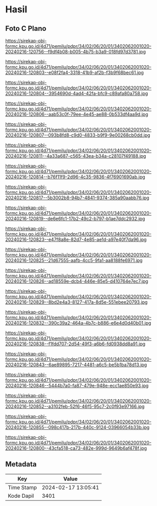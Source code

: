 # Hasil

## Foto C Plano

https://sirekap-obj-formc.kpu.go.id/4d71/pemilu/pdpr/34/02/06/20/01/3402062001020-20240216-120756--f9df4b08-b005-4b75-b3a9-018fd97d3781.jpg

https://sirekap-obj-formc.kpu.go.id/4d71/pemilu/pdpr/34/02/06/20/01/3402062001020-20240216-120803--e08f2fa4-3318-41b9-af2b-f3b9f68bec61.jpg

https://sirekap-obj-formc.kpu.go.id/4d71/pemilu/pdpr/34/02/06/20/01/3402062001020-20240216-120804--3954690d-4ad4-42fa-bfc9-c89afa80a758.jpg

https://sirekap-obj-formc.kpu.go.id/4d71/pemilu/pdpr/34/02/06/20/01/3402062001020-20240216-120806--aab53c0f-79ee-4e45-ae88-0b533df4aa9d.jpg

https://sirekap-obj-formc.kpu.go.id/4d71/pemilu/pdpr/34/02/06/20/01/3402062001020-20240216-120807--093b8fd8-c9d0-4833-b9f9-9e00268cb0dd.jpg

https://sirekap-obj-formc.kpu.go.id/4d71/pemilu/pdpr/34/02/06/20/01/3402062001020-20240216-120811--4a33a687-c565-43ea-b34a-c28107f49188.jpg

https://sirekap-obj-formc.kpu.go.id/4d71/pemilu/pdpr/34/02/06/20/01/3402062001020-20240216-120814--b76f11f9-2d96-4c35-9836-4f76901690ab.jpg

https://sirekap-obj-formc.kpu.go.id/4d71/pemilu/pdpr/34/02/06/20/01/3402062001020-20240216-120817--5b3002b8-94b7-4841-9374-385a90aabb76.jpg

https://sirekap-obj-formc.kpu.go.id/4d71/pemilu/pdpr/34/02/06/20/01/3402062001020-20240216-120819--de6e6fc1-17b2-49c2-b797-b1ae7ddc2932.jpg

https://sirekap-obj-formc.kpu.go.id/4d71/pemilu/pdpr/34/02/06/20/01/3402062001020-20240216-120823--e47f8a8e-82d7-4e85-ae1d-a97e40f7da96.jpg

https://sirekap-obj-formc.kpu.go.id/4d71/pemilu/pdpr/34/02/06/20/01/3402062001020-20240216-120825--21d67555-aafb-4cc5-9fa1-aa8188fe6971.jpg

https://sirekap-obj-formc.kpu.go.id/4d71/pemilu/pdpr/34/02/06/20/01/3402062001020-20240216-120826--ad18559e-dcb4-446e-85e5-d410764e7ec7.jpg

https://sirekap-obj-formc.kpu.go.id/4d71/pemilu/pdpr/34/02/06/20/01/3402062001020-20240216-120829--8bd2e4a3-8127-417a-8d5e-551ebee20793.jpg

https://sirekap-obj-formc.kpu.go.id/4d71/pemilu/pdpr/34/02/06/20/01/3402062001020-20240216-120832--390c39a2-464a-4b7c-b886-e6e4d0d40b01.jpg

https://sirekap-obj-formc.kpu.go.id/4d71/pemilu/pdpr/34/02/06/20/01/3402062001020-20240216-120838--f1fdd707-2d54-49f3-a6b6-fd0938dd8a91.jpg

https://sirekap-obj-formc.kpu.go.id/4d71/pemilu/pdpr/34/02/06/20/01/3402062001020-20240216-120843--6ae89895-7217-4481-a6c5-be5b1ba78d13.jpg

https://sirekap-obj-formc.kpu.go.id/4d71/pemilu/pdpr/34/02/06/20/01/3402062001020-20240216-120846--5444b7a0-fa87-479e-948e-ecc1ae850e93.jpg

https://sirekap-obj-formc.kpu.go.id/4d71/pemilu/pdpr/34/02/06/20/01/3402062001020-20240216-120852--a3102feb-52f6-46f5-95c7-2c0f93e97166.jpg

https://sirekap-obj-formc.kpu.go.id/4d71/pemilu/pdpr/34/02/06/20/01/3402062001020-20240216-120855--098c417b-217b-440c-9124-03966054b33b.jpg

https://sirekap-obj-formc.kpu.go.id/4d71/pemilu/pdpr/34/02/06/20/01/3402062001020-20240216-120800--43cfa518-ca73-482e-999d-9649b6af478f.jpg


## Metadata

| Key        | Value               |
| ---------- | ------------------- |
| Time Stamp | 2024-02-17 13:05:41 |
| Kode Dapil | 3401                |



